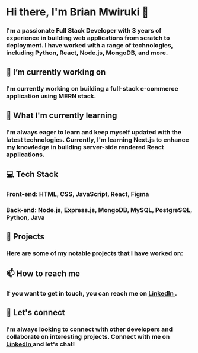 # Hi there, I'm Brian Mwiruki 👋


### I'm a passionate Full Stack Developer with 3 years of experience in building web applications from scratch to deployment. I have worked with a range of technologies, including Python, React, Node.js, MongoDB, and more.

## 🔭 I’m currently working on

### I'm currently working on building a full-stack e-commerce application using MERN stack.

## 🌱 What I'm currently learning

### I'm always eager to learn and keep myself updated with the latest technologies. Currently, I'm learning Next.js to enhance my knowledge in building server-side rendered React applications.

## 💻 Tech Stack

### Front-end: HTML, CSS, JavaScript, React, Figma
### Back-end: Node.js, Express.js, MongoDB, MySQL, PostgreSQL, Python, Java

## 🚀 Projects

### Here are some of my notable projects that I have worked on:

## 📫 How to reach me

### If you want to get in touch, you can reach me on <a href="https://www.linkedin.com/in/brianmwiruki/" target="_blank"> LinkedIn </a>.

## 🤝 Let's connect

### I'm always looking to connect with other developers and collaborate on interesting projects. Connect with me on <a href="https://www.linkedin.com/in/brianmwiruki/" target="_blank"> LinkedIn </a> and let's chat!

<!--
**brianmwiruki/brianmwiruki** is a ✨ _special_ ✨ repository because its `README.md` (this file) appears on your GitHub profile.

Here are some ideas to get you started:

- 🔭 I’m currently working on ...
- 🌱 I’m currently learning ...
- 👯 I’m looking to collaborate on ...
- 🤔 I’m looking for help with ...
- 💬 Ask me about ...
- 📫 How to reach me: ...
- 😄 Pronouns: ...
- ⚡ Fun fact: ...
-->
